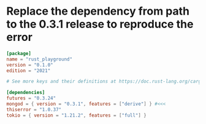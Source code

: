 # Replace the dependency from  path to the 0.3.1 release to reproduce the error

```toml
[package]
name = "rust_playground"
version = "0.1.0"
edition = "2021"

# See more keys and their definitions at https://doc.rust-lang.org/cargo/reference/manifest.html

[dependencies]
futures = "0.3.24"
mongod = { version = "0.3.1", features = ["derive"] } #<<<
thiserror = "1.0.37"
tokio = { version = "1.21.2", features = ["full"] }
```